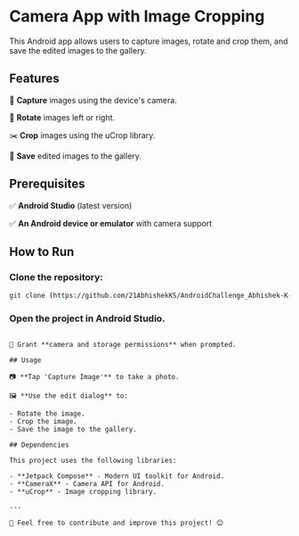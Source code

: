 # Camera App with Image Cropping

This Android app allows users to capture images, rotate and crop them, and save the edited images to the gallery.

## Features

📸 **Capture** images using the device's camera.

🔄 **Rotate** images left or right.

✂️ **Crop** images using the uCrop library.

💾 **Save** edited images to the gallery.

## Prerequisites

✅ **Android Studio** (latest version)

✅ **An Android device or emulator** with camera support

## How to Run

### Clone the repository:
```sh
git clone (https://github.com/21AbhishekKS/AndroidChallenge_Abhishek-K-S.git)
```

### Open the project in Android Studio.


```

📌 Grant **camera and storage permissions** when prompted.

## Usage

📷 **Tap 'Capture Image'** to take a photo.

🖼 **Use the edit dialog** to:

- Rotate the image.
- Crop the image.
- Save the image to the gallery.

## Dependencies

This project uses the following libraries:

- **Jetpack Compose** - Modern UI toolkit for Android.
- **CameraX** - Camera API for Android.
- **uCrop** - Image cropping library.

---

📢 Feel free to contribute and improve this project! 😊

